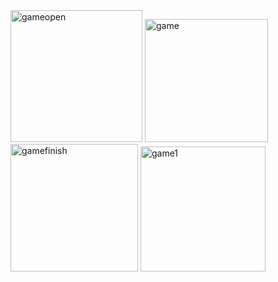 <img width="211" alt="gameopen" src="https://github.com/sevinozcn/Game_Android/assets/79862833/faab76a9-2d5a-4676-aae5-5e92ea9e45b8">
<img width="197" alt="game" src="https://github.com/sevinozcn/Game_Android/assets/79862833/a3bbbad4-8b48-42f5-aee3-6cffd16e4796">
<img width="204" alt="gamefinish" src="https://github.com/sevinozcn/Game_Android/assets/79862833/55a9e466-d57c-4662-919f-67c224abae35">
<img width="200" alt="game1" src="https://github.com/sevinozcn/Game_Android/assets/79862833/43e30b80-4676-45e4-a97e-866aecbf49cc">
